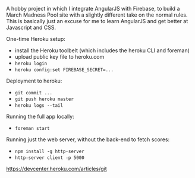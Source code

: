 A hobby project in which I integrate AngularJS with Firebase, to build a March Madness Pool site with a slightly different take on the normal rules.
This is basically just an excuse for me to learn AngularJS and get better at Javascript and CSS.

One-time Heroku setup:

* install the Heroku toolbelt (which includes the heroku CLI and foreman)
* upload public key file to heroku.com
* `heroku login`
* `heroku config:set FIREBASE_SECRET=...`

Deployment to heroku:

* `git commit ...`
* `git push heroku master`
* `heroku logs --tail`

Running the full app locally:

* `foreman start`

Running just the web server, without the back-end to fetch scores:

* `npm install -g http-server`
* `http-server client -p 5000`

https://devcenter.heroku.com/articles/git
